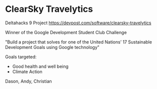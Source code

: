# ClearSky Travelytics
Deltahacks 9 Project
https://devpost.com/software/clearsky-travelytics  
  
Winner of the Google Development Student Club Challenge  
  
"Build a project that solves for one of the United Nations’ 17 Sustainable Development Goals using Google technology"  
  
Goals targeted:  
 - Good health and well being  
 - Climate Action  
  
Dason, Andy, Christian
